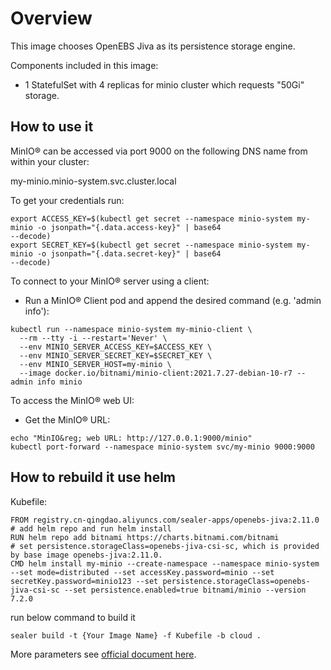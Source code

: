 # Overview

This image chooses OpenEBS Jiva as its persistence storage engine.

Components included in this image:

* 1 StatefulSet with 4 replicas for minio cluster which requests "50Gi" storage.

## How to use it

MinIO&reg; can be accessed via port 9000 on the following DNS name from within your cluster:

my-minio.minio-system.svc.cluster.local

To get your credentials run:

```
export ACCESS_KEY=$(kubectl get secret --namespace minio-system my-minio -o jsonpath="{.data.access-key}" | base64
--decode)
export SECRET_KEY=$(kubectl get secret --namespace minio-system my-minio -o jsonpath="{.data.secret-key}" | base64
--decode)
```

To connect to your MinIO&reg; server using a client:

* Run a MinIO&reg; Client pod and append the desired command (e.g. 'admin info'):

```
kubectl run --namespace minio-system my-minio-client \
  --rm --tty -i --restart='Never' \
  --env MINIO_SERVER_ACCESS_KEY=$ACCESS_KEY \
  --env MINIO_SERVER_SECRET_KEY=$SECRET_KEY \
  --env MINIO_SERVER_HOST=my-minio \
  --image docker.io/bitnami/minio-client:2021.7.27-debian-10-r7 -- admin info minio
```

To access the MinIO&reg; web UI:

* Get the MinIO&reg; URL:

```
echo "MinIO&reg; web URL: http://127.0.0.1:9000/minio"
kubectl port-forward --namespace minio-system svc/my-minio 9000:9000
```

## How to rebuild it use helm

Kubefile:

```shell
FROM registry.cn-qingdao.aliyuncs.com/sealer-apps/openebs-jiva:2.11.0
# add helm repo and run helm install
RUN helm repo add bitnami https://charts.bitnami.com/bitnami
# set persistence.storageClass=openebs-jiva-csi-sc, which is provided by base image openebs-jiva:2.11.0.
CMD helm install my-minio --create-namespace --namespace minio-system --set mode=distributed --set accessKey.password=minio --set secretKey.password=minio123 --set persistence.storageClass=openebs-jiva-csi-sc --set persistence.enabled=true bitnami/minio --version 7.2.0
```

run below command to build it

```shell
sealer build -t {Your Image Name} -f Kubefile -b cloud .
```

More parameters see [official document here](https://artifacthub.io/packages/helm/bitnami/minio).